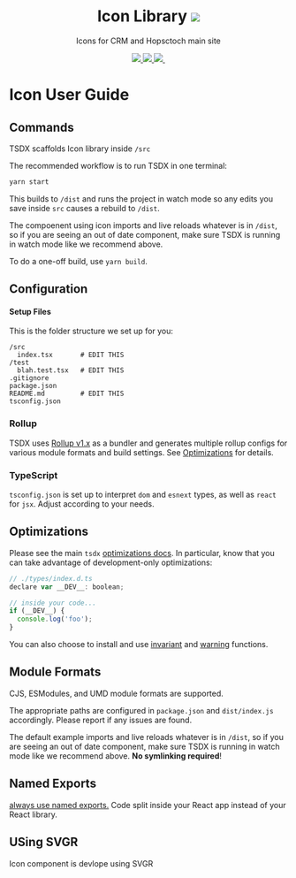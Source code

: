 <h1 align="center">
  Icon Library
  <a  href ="/">
  <img src="https://img.shields.io/badge/Icon-Package-ED54A4"> 
  </a>
</h1>

<p align="center"> Icons for CRM and Hopsctoch main site</p>

<p align="center">
   <a  href ="https://tsdx.io/">
  <img src="https://img.shields.io/badge/ScaffoldWith-TSDX-007ACC"> 
  </a>
    <a  href ="https://react-svgr.com/">
  <img src="https://img.shields.io/badge/MadeWith-SVGR-ED54A4"> 
  </a>
  <a aria-label="Size" href ="https://github.com/rtiwarihs/frontend-monorepo">
    <img src="https://img.shields.io/github/size/webcaetano/craft/build/phaser-craft.min.js.svg">
  </a>
  <a aria-label="last commit" href="https://github.com/rtiwarihs/frontend-monorepo/commits/master">
    <img alt="" src="https://img.shields.io/github/last-commit/primer/css.svg">
  </a>
</p>

# Icon User Guide

## Commands

TSDX scaffolds Icon library inside `/src`

The recommended workflow is to run TSDX in one terminal:

```bash
yarn start
```

This builds to `/dist` and runs the project in watch mode so any edits you save inside `src` causes a rebuild to `/dist`.


The compoenent using icon imports and live reloads whatever is in `/dist`, so if you are seeing an out of date component, make sure TSDX is running in watch mode like we recommend above.

To do a one-off build, use  `yarn build`.

## Configuration

#### Setup Files

This is the folder structure we set up for you:

```shell
/src
  index.tsx       # EDIT THIS
/test
  blah.test.tsx   # EDIT THIS
.gitignore
package.json
README.md         # EDIT THIS
tsconfig.json
```

### Rollup

TSDX uses [Rollup v1.x](https://rollupjs.org) as a bundler and generates multiple rollup configs for various module formats and build settings. See [Optimizations](#optimizations) for details.

### TypeScript

`tsconfig.json` is set up to interpret `dom` and `esnext` types, as well as `react` for `jsx`. Adjust according to your needs.

## Optimizations

Please see the main `tsdx` [optimizations docs](https://github.com/palmerhq/tsdx#optimizations). In particular, know that you can take advantage of development-only optimizations:

```js
// ./types/index.d.ts
declare var __DEV__: boolean;

// inside your code...
if (__DEV__) {
  console.log('foo');
}
```

You can also choose to install and use [invariant](https://github.com/palmerhq/tsdx#invariant) and [warning](https://github.com/palmerhq/tsdx#warning) functions.

## Module Formats

CJS, ESModules, and UMD module formats are supported.

The appropriate paths are configured in `package.json` and `dist/index.js` accordingly. Please report if any issues are found.

The default example imports and live reloads whatever is in `/dist`, so if you are seeing an out of date component, make sure TSDX is running in watch mode like we recommend above. **No symlinking required**!


## Named Exports

[always use named exports.](https://github.com/palmerhq/typescript#exports) Code split inside your React app instead of your React library.

## USing SVGR

Icon component is devlope using SVGR 
